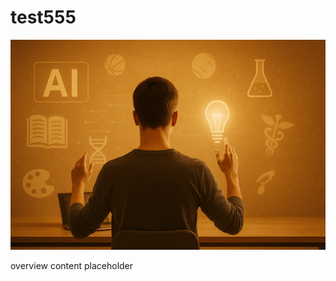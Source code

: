 
# test555

![Course Cover](https://raw.githubusercontent.com/csinstructiontemplate/emptycourse/refs/heads/main/cover.jpg)

overview content placeholder